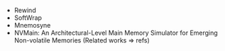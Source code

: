 * Rewind
* SoftWrap
* Mnemosyne
* NVMain: An Architectural-Level Main Memory Simulator for Emerging Non-volatile Memories (Related works => refs)
